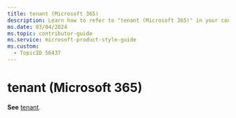 ```yaml
---
title: tenant (Microsoft 365)
description: Learn how to refer to "tenant (Microsoft 365)" in your content.
ms.date: 03/04/2024
ms.topic: contributor-guide
ms.service: microsoft-product-style-guide
ms.custom:
  - TopicID 56437
---
```



# tenant (Microsoft 365)

**See** [tenant](~\a_z_names_terms\t\tenant.md).

